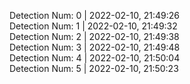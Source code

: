 
Detection Num: 0 | 2022-02-10, 21:49:26<br />Detection Num: 1 | 2022-02-10, 21:49:32<br />Detection Num: 2 | 2022-02-10, 21:49:38<br />Detection Num: 3 | 2022-02-10, 21:49:48<br />Detection Num: 4 | 2022-02-10, 21:50:04<br />Detection Num: 5 | 2022-02-10, 21:50:23<br />
